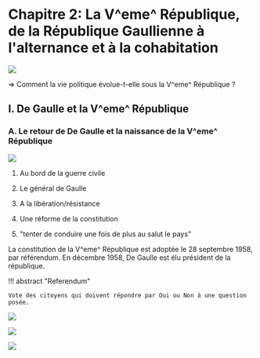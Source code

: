 # Chapitre 2: La V^eme^ République, de la République Gaullienne à l'alternance et à la cohabitation

![](../../../assets/scans/200078557362745.png)

=> Comment la vie politique évolue-t-elle sous la V^eme^ République ?

## I. De Gaulle et la V^eme^ République
### A. Le retour de De Gaulle et la naissance de la V^eme^ République

![](../../../assets/scans/200019994572582.png)

1. Au bord de la guerre civile
2. Le général de Gaulle
3. A la libération/résistance

1. Une réforme de la constitution
2. "tenter de conduire une fois de plus au salut le pays"

La constitution de la V^eme^ République est adoptée le 28 septembre 1958, par référendum. En décembre 1958, De Gaulle est élu président de la république. 

!!! abstract "Referendum"

    Vote des citoyens qui doivent répondre par Oui ou Non à une question posée. 

![](../../../assets/scans/200067298671948.png)

![](../../../assets/scans/200087483454368.png)

![](../../../assets/scans/200015341617147.png)

